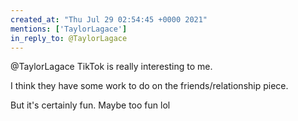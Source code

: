 ```yaml
---
created_at: "Thu Jul 29 02:54:45 +0000 2021"
mentions: ['TaylorLagace']
in_reply_to: @TaylorLagace
---
```


@TaylorLagace TikTok is really interesting to me. 

I think they have some work to do on the friends/relationship piece. 

But it's certainly fun. Maybe too fun lol